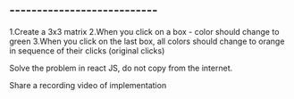 ## --------------------------- 
1.Create a 3x3 matrix
2.When you click on a box - color should change to green
3.When you click on the last box, all colors should change to orange in sequence of their clicks (original clicks)

Solve the problem in react JS, do not copy from the internet.

Share a recording video of implementation